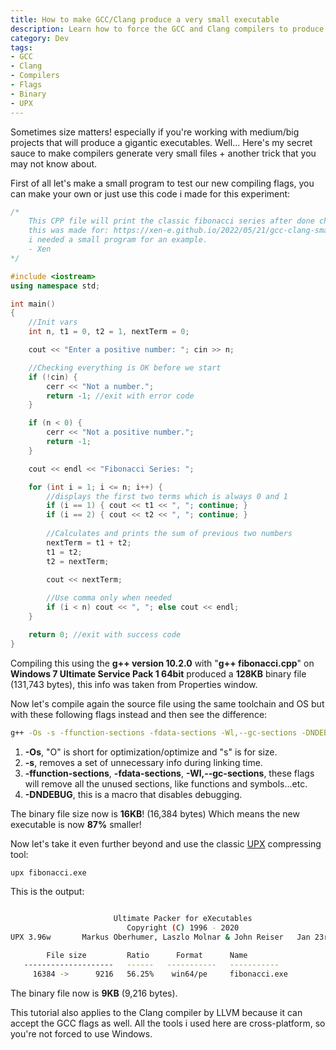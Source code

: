 ```yaml
---
title: How to make GCC/Clang produce a very small executable
description: Learn how to force the GCC and Clang compilers to produce a very small binary files using special flags.
category: Dev
tags:
- GCC
- Clang
- Compilers
- Flags
- Binary
- UPX
---
```


Sometimes size matters! especially if you're working with medium/big projects that will produce a gigantic executables. Well... Here's my secret sauce to make compilers generate very small files + another trick that you may not know about.

First of all let's make a small program to test our new compiling flags, you can make your own or just use this code i made for this experiment:<!--more-->

```cpp
/*
	This CPP file will print the classic fibonacci series after done checking for errors
	this was made for: https://xen-e.github.io/2022/05/21/gcc-clang-small-binary.html
	i needed a small program for an example.
	- Xen
*/

#include <iostream>
using namespace std;

int main()
{
	//Init vars
	int n, t1 = 0, t2 = 1, nextTerm = 0;

	cout << "Enter a positive number: "; cin >> n;

	//Checking everything is OK before we start
	if (!cin) {
		cerr << "Not a number.";
		return -1; //exit with error code
	}

	if (n < 0) {
		cerr << "Not a positive number.";
		return -1;
	}

	cout << endl << "Fibonacci Series: ";

	for (int i = 1; i <= n; i++) {
		//displays the first two terms which is always 0 and 1
		if (i == 1) { cout << t1 << ", "; continue; }
		if (i == 2) { cout << t2 << ", "; continue; }
		
		//Calculates and prints the sum of previous two numbers
		nextTerm = t1 + t2;
		t1 = t2;
		t2 = nextTerm;
		
		cout << nextTerm;

		//Use comma only when needed
		if (i < n) cout << ", "; else cout << endl;
	}

	return 0; //exit with success code
}
```

Compiling this using the **g++ version 10.2.0** with "**g++ fibonacci.cpp**" on **Windows 7 Ultimate Service Pack 1 64bit** produced a **128KB** binary file (131,743 bytes), this info was taken from Properties window.

Now let's compile again the source file using the same toolchain and OS but with these following flags instead and then see the difference:

```bash
g++ -Os -s -ffunction-sections -fdata-sections -Wl,--gc-sections -DNDEBUG fibonacci.cpp -o fibonacci
```

1. **-Os**, "O" is short for optimization/optimize and "s" is for size.
2. **-s**, removes a set of unnecessary info during linking time.
4. **-ffunction-sections**, **-fdata-sections**, **-Wl,--gc-sections**, these flags will remove all the unused sections, like functions and symbols...etc.
5. **-DNDEBUG**, this is a macro that disables debugging.

The binary file size now is **16KB**! (16,384 bytes) Which means the new executable is now **87%** smaller!

Now let's take it even further beyond and use the classic [UPX](https://upx.github.io) compressing tool:

```bash
upx fibonacci.exe
```

This is the output:
```bash

                       Ultimate Packer for eXecutables
                          Copyright (C) 1996 - 2020
UPX 3.96w       Markus Oberhumer, Laszlo Molnar & John Reiser   Jan 23rd 2020

        File size         Ratio      Format      Name
   --------------------   ------   -----------   -----------
     16384 ->      9216   56.25%    win64/pe     fibonacci.exe
```

The binary file now is **9KB** (9,216 bytes).

This tutorial also applies to the Clang compiler by LLVM because it can accept the GCC flags as well. All the tools i used here are cross-platform, so you're not forced to use Windows.